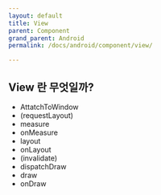 ```yaml
---
layout: default
title: View
parent: Component
grand_parent: Android
permalink: /docs/android/component/view/

---
```


## View 란 무엇일까?

- AttatchToWindow
- (requestLayout)
- measure
- onMeasure
- layout
- onLayout
- (invalidate)
- dispatchDraw
- draw
- onDraw